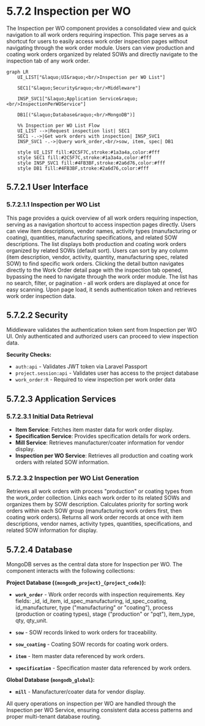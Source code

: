# 5.7.2 Inspection per WO

The Inspection per WO component provides a consolidated view and quick navigation to all work orders requiring inspection. This page serves as a shortcut for users to easily access work order inspection pages without navigating through the work order module. Users can view production and coating work orders organized by related SOWs and directly navigate to the inspection tab of any work order.

```mermaid
graph LR
    UI_LIST["&laquo;UI&raquo;<br/>Inspection per WO List"]

    SEC1["&laquo;Security&raquo;<br/>Middleware"]

    INSP_SVC1["&laquo;Application Service&raquo;<br/>InspectionPerWOService"]

    DB1[("&laquo;Database&raquo;<br/>MongoDB")]

    %% Inspection per WO List Flow
    UI_LIST -->|Request inspection list| SEC1
    SEC1 -.->|Get work orders with inspection| INSP_SVC1
    INSP_SVC1 -.->|Query work_order,<br/>sow, item, spec| DB1

    style UI_LIST fill:#2C5F7C,stroke:#1a3a4a,color:#fff
    style SEC1 fill:#2C5F7C,stroke:#1a3a4a,color:#fff
    style INSP_SVC1 fill:#4FB3BF,stroke:#2a6d76,color:#fff
    style DB1 fill:#4FB3BF,stroke:#2a6d76,color:#fff
```

## 5.7.2.1 User Interface

### 5.7.2.1.1 Inspection per WO List

This page provides a quick overview of all work orders requiring inspection, serving as a navigation shortcut to access inspection pages directly. Users can view item descriptions, vendor names, activity types (manufacturing or coating), quantities, manufacturing specifications, and related SOW descriptions. The list displays both production and coating work orders organized by related SOWs (default sort). Users can sort by any column (item description, vendor, activity, quantity, manufacturing spec, related SOW) to find specific work orders. Clicking the detail button navigates directly to the Work Order detail page with the inspection tab opened, bypassing the need to navigate through the work order module. The list has no search, filter, or pagination - all work orders are displayed at once for easy scanning. Upon page load, it sends authentication token and retrieves work order inspection data.

## 5.7.2.2 Security

Middleware validates the authentication token sent from Inspection per WO UI. Only authenticated and authorized users can proceed to view inspection data.

**Security Checks:**
- `auth:api` - Validates JWT token via Laravel Passport
- `project.session:api` - Validates user has access to the project database
- `work_order:R` - Required to view inspection per work order data

## 5.7.2.3 Application Services

### 5.7.2.3.1 Initial Data Retrieval

- **Item Service**: Fetches item master data for work order display.
- **Specification Service**: Provides specification details for work orders.
- **Mill Service**: Retrieves manufacturer/coater information for vendor display.
- **Inspection per WO Service**: Retrieves all production and coating work orders with related SOW information.

### 5.7.2.3.2 Inspection per WO List Generation

Retrieves all work orders with process "production" or coating types from the work_order collection. Links each work order to its related SOWs and organizes them by SOW description. Calculates priority for sorting work orders within each SOW group (manufacturing work orders first, then coating work orders). Returns all work order records at once with item descriptions, vendor names, activity types, quantities, specifications, and related SOW information for display.

## 5.7.2.4 Database

MongoDB serves as the central data store for Inspection per WO. The component interacts with the following collections:

**Project Database (`{mongodb_project}_{project_code}`):**

- **`work_order`** - Work order records with inspection requirements. Key fields: _id, id_item, id_spec_manufacturing, id_spec_coating, id_manufacturer, type ("manufacturing" or "coating"), process (production or coating types), stage ("production" or "pqt"), item_type, qty, qty_unit.

- **`sow`** - SOW records linked to work orders for traceability.

- **`sow_coating`** - Coating SOW records for coating work orders.

- **`item`** - Item master data referenced by work orders.

- **`specification`** - Specification master data referenced by work orders.

**Global Database (`mongodb_global`):**

- **`mill`** - Manufacturer/coater data for vendor display.

All query operations on inspection per WO are handled through the Inspection per WO Service, ensuring consistent data access patterns and proper multi-tenant database routing.
